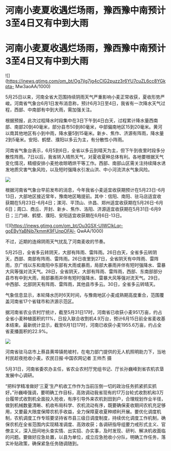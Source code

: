 # 河南小麦夏收遇烂场雨，豫西豫中南预计3至4日又有中到大雨

# 河南小麦夏收遇烂场雨，豫西豫中南预计3至4日又有中到大雨

![](https://inews.gtimg.com/om_bt/Og7jlg7jg4cClG2puzz3r6YU7cuZL6cc8YGkpta-
Mw3aoAA/1000)

5月25日以来，河南全省大范围持续阴雨天气严重影响小麦正常收获，夏收形势严峻。河南省气象台6月1日发布消息称，预计6月3日至4日，我省有一次降水天气过程，西部、中南部有中到大雨，需加强关注。

根据预报，此次过程降水时段集中在3日下午到4日白天，过程累计降水量西南部、南部20到40毫米，部分县市50到80毫米，中部偏南地区15到20毫米。黄河以南其他地区有小到中雨，降水量5到15毫米。新乡、焦作、济源有阵雨，降水量2到5毫米。安阳、鹤壁、濮阳以多云为主，有分散性小阵雨。

河南省气象台表示，6月5到6日，全省以多云到晴天为主，但下午到夜里时段多分散性阵雨。7日以后，我省转入晴热天气，对夏收夏种总体有利。各地要根据天气变化情况，精细安排小麦抢收晾晒烘干等工作。西部、南部山区需关注持续降水诱发地质灾害气象风险，以及短时强降水引发山洪、中小河流洪水气象风险。

![](https://inews.gtimg.com/om_bt/OkJJSKLbmc7Lokeb_gvQ70tMgHdwZxZO-4RtGAhppbMuYAA/1000)

根据河南省气象台早前发布的消息，今年我省小麦适宜收获期预计在5月23日-6月13日，大部地区接近常年，豫南地区略提前。其中：信阳、南阳、驻马店适宜收获期在5月23日-6月4日；漯河、平顶山、许昌、郑州适宜收获期在5月26日-6月6日；周口、商丘、开封、新乡、焦作、洛阳、济源适宜收获期在5月31日-6月9日；三门峡、鹤壁、濮阳、安阳适宜收获期在6月6日-13日。

![](https://inews.gtimg.com/om_bt/Ou3GSX-UIWClkLqr-goEByYaBNib7kmmK9FUnpOFAl-
QwAA/1000)

不过，近期的连绵阴雨天气扰乱了河南麦收的节奏。

5月25日，全省多云转阴天，大部有阵雨、雷阵雨。26日白天，全省多云转阴天，西部、南部有阵雨、雷阵雨。26日夜里到27日，全省阴天有中阵雨、雷阵雨，京广线以东和南阳中东部有大雨或暴雨，局部大暴雨并伴有短时强降水、雷暴大风等强对流天气。28日，全省阴天，大部有阵雨、雷阵雨，西部、东南部部分县市有中到大雨，局部暴雨并伴有短时强降水、雷暴大风等强对流天气。29日，中西部、北部阴天有阵雨、雷阵雨，其他县市多云。30日，全省多云转晴天。

气象信息显示，本轮降水历时6天时间，与豫南地区小麦成熟期高度重合，范围覆盖河南省17个省辖市和济源示范区。

据河南省农业农村厅统计，截至5月31日17时，河南省已收获小麦951万亩，约占全省小麦种植面积的11%，日投入联合收割机4.9万台，预计6月15日前全省麦收基本结束。最新统计显示，截至6月1日17时，河南已收获小麦1955.6万亩，约占全省麦播面积的22.9%。

![](https://inews.gtimg.com/om_bt/ObcGHExyEB1Ep_APBeg6e6rLmipfgY_xchqgoq9JWU9vYAA/1000)

河南省驻马店市上蔡县黄埠镇苑坡村，在电力部门提供的无人机照明助力下，当地村民趁夜抢收小麦。农民日报·中国农网记者 王帅杰 摄

5月31日，河南省委农办主任，省农业农村厅党组书记、厅长孙巍峰到省农机农垦发展中心调研。

“把科学精准做好‘三夏’生产机收工作作为当前压倒一切的政治任务抓紧抓实抓好。”孙巍峰强调，要明确工作目标，高效调动我省现有的17万台轮式收割机和3万台履带式收割机全面投入抢收，有序引导外来农机到田到户，合理规划作业半径，做到机械数量清晰、机收布局科学、农机流动有序，既要确保麦收期间农机充足够用，又要最大限度保障农机手收益，全力保障夏收夏种顺利开展。要优化调度机制，农机调度工作专班要坚持省市县三级日调度制度，持续优化调度工作机制，确保农机在全省范围内实现精准调度、高效收获；各调研指导组要力戒形式主义、官僚主义，深入田间地头查实情、出实招、办实事，及时发现、研判、解决机收面临的问题。要做好应急处置，以县为单位，成立应急抢收小分队，明确工作任务，落实补贴政策，确保紧急任务随调随到。

